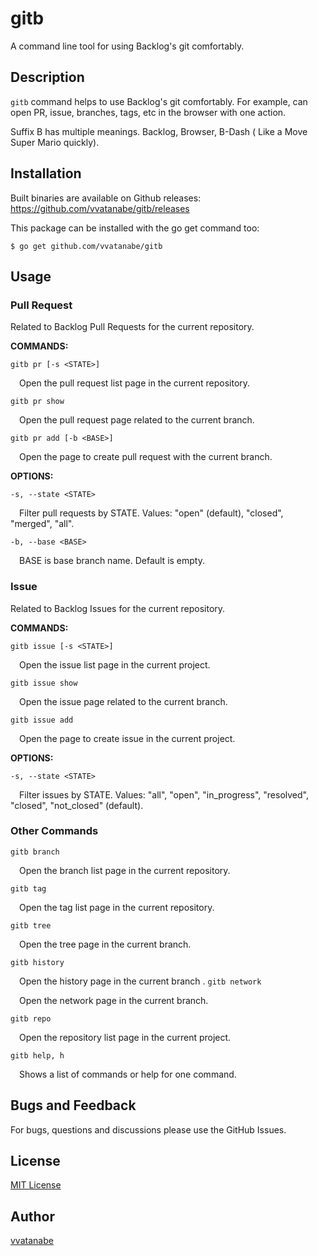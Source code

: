 # gitb

A command line tool for using Backlog's git comfortably.

## Description

`gitb` command helps to use Backlog's git comfortably. For example, can open PR, issue, branches, tags, etc in the browser with one action.

Suffix B has multiple meanings. Backlog, Browser, B-Dash (
Like a Move Super Mario quickly).

## Installation

Built binaries are available on Github releases:  
https://github.com/vvatanabe/gitb/releases

This package can be installed with the go get command too:

`$ go get github.com/vvatanabe/gitb`



## Usage

### Pull Request

Related to Backlog Pull Requests for the current repository.

__COMMANDS:__

`gitb pr [-s <STATE>]`

&emsp;Open the pull request list page in the current repository.

`gitb pr show`

&emsp;Open the pull request page related to the current branch.

`gitb pr add [-b <BASE>]`

&emsp;Open the page to create pull request with the current branch.


__OPTIONS:__

`-s, --state <STATE>`

&emsp;Filter pull requests by STATE. Values: "open" (default), "closed", "merged", "all".

`-b, --base <BASE>`

&emsp;BASE is base branch name. Default is empty.

### Issue

Related to Backlog Issues for the current repository.

__COMMANDS:__

`gitb issue [-s <STATE>]`

&emsp;Open the issue list page in the current project.

`gitb issue show`

&emsp;Open the issue page related to the current branch.

`gitb issue add`

&emsp;Open the page to create issue in the current project.

__OPTIONS:__

`-s, --state <STATE>`

&emsp;Filter issues by STATE. Values: "all", "open", "in_progress", "resolved", "closed", "not_closed" (default).

### Other Commands

`gitb branch`

&emsp;Open the branch list page in the current repository.

`gitb tag`

&emsp;Open the tag list page in the current repository.

`gitb tree`

&emsp;Open the tree page in the current branch.

`gitb history`

&emsp;Open the history page in the current branch
.
`gitb network`

&emsp;Open the network page in the current branch.

`gitb repo`

&emsp;Open the repository list page in the current project.

`gitb help, h`

&emsp;Shows a list of commands or help for one command.


## Bugs and Feedback

For bugs, questions and discussions please use the GitHub Issues.

## License

[MIT License](http://www.opensource.org/licenses/mit-license.php)

## Author

[vvatanabe](https://github.com/vvatanabe)
